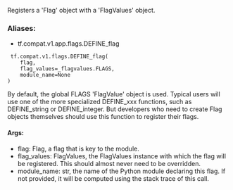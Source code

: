 Registers a 'Flag' object with a 'FlagValues' object.
### Aliases:
- tf.compat.v1.app.flags.DEFINE_flag

```
 tf.compat.v1.flags.DEFINE_flag(
    flag,
    flag_values=_flagvalues.FLAGS,
    module_name=None
)
```
By default, the global FLAGS 'FlagValue' object is used.
Typical users will use one of the more specialized DEFINE_xxx functions, such as DEFINE_string or DEFINE_integer. But developers who need to create Flag objects themselves should use this function to register their flags.
#### Args:
- flag: Flag, a flag that is key to the module.
- flag_values: FlagValues, the FlagValues instance with which the flag will be registered. This should almost never need to be overridden.
- module_name: str, the name of the Python module declaring this flag. If not provided, it will be computed using the stack trace of this call.
